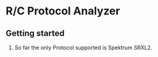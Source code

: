 
  # R/C Protocol Analyzer
  
## Getting started

1. So far the only Protocol supported is Spektrum SRXL2.

  